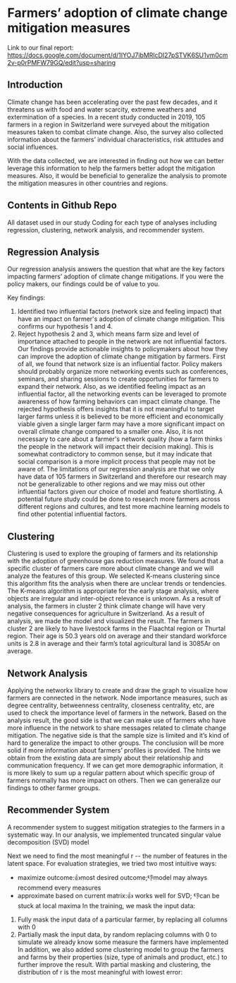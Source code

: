 # Farmers’ adoption of climate change mitigation measures
Link to our final report: https://docs.google.com/document/d/1IYOJ7ibMRlcDI27pSTVK6SU1vm0cm2v-p0rPMFW79GQ/edit?usp=sharing

## Introduction
Climate change has been accelerating over the past few decades, and it threatens us with food and water scarcity, extreme weathers and extermination of a species. In a recent study conducted in 2019, 105 farmers in a region in Switzerland were surveyed about the mitigation measures taken to combat climate change. Also, the survey also collected information about the farmers’ individual characteristics, risk attitudes and social influences.

With the data collected, we are interested in finding out how we can better leverage this information to help the farmers better adopt the mitigation measures. Also, it would be beneficial to generalize the analysis to promote the mitigation measures in other countries and regions.

## Contents in Github Repo
All dataset used in our study
Coding for each type of analyses including regression, clustering, network analysis, and recommender system. 

## Regression Analysis
Our regression analysis answers the question that what are the key factors impacting farmers’ adoption of climate change mitigations. 
If you were the policy makers, our findings could be of value to you. 



Key findings:
1.	Identified two influential factors (network size and feeling impact) that have an impact on farmer's adoption of climate change mitigation. This confirms our hypothesis 1 and 4.
2.	Reject hypothesis 2 and 3, which means farm size and level of importance attached to people in the network are not influential factors.
Our findings provide actionable insights to policymakers about how they can improve the adoption of climate change mitigation by farmers. 
First of all, we found that network size is an influential factor. Policy makers should probably organize more networking events such as conferences, seminars, and sharing sessions to create opportunities for farmers to expand their network. Also, as we identified feeling impact as an influential factor, all the networking events can be leveraged to promote awareness of how farming behaviors can impact climate change. The rejected hypothesis offers insights that it is not meaningful to target larger farms unless it is believed to be more efficient and economically viable given a single larger farm may have a more significant impact on overall climate change compared to a smaller one. Also, it is not necessary to care about a farmer's network quality (how a farm thinks the people in the network will impact their decision making). This is somewhat contradictory to common sense, but it may indicate that social comparison is a more implicit process that people may not be aware of. 
The limitations of our regression analysis are that we only have data of 105 farmers in Switzerland and therefore our research may not be generalizable to other regions and we may miss out other influential factors given our choice of model and feature shortlisting. A potential future study could be done to research more farmers across different regions and cultures, and test more machine learning models to find other potential influential factors.

## Clustering
Clustering is used to explore the grouping of farmers and its relationship with the adoption of greenhouse gas reduction measures. We found that a specific cluster of farmers care more about climate change and we will analyze the features of this group. We selected K-means clustering since this algorithm fits the analysis when there are unclear trends or tendencies.  The K-means algorithm is appropriate for the early stage analysis, where objects are irregular and inter-object relevance is unknown. As a result of analysis, the farmers in cluster 2 think climate change will have very negative consequences for agriculture in Switzerland. As a result of analysis, we made the model and visualized the result. The farmers in cluster 2 are likely to have livestock farms in the Flaachtal region or Thurtal region. Their age is 50.3 years old on average and their standard workforce units is 2.8 in average and their farm’s total agricultural land is 3085Ar on average. 

 

## Network Analysis
Applying the networkx library to create and draw the graph to visualize how farmers are connected in the network. Node importance measures, such as degree centrality, betweenness centrality, closeness centrality, etc, are used to check the importance level of farmers in the network. Based on the analysis result, the good side is that we can make use of farmers who have more influence in the network to share messages related to climate change mitigation. The negative side is that the sample size is limited and it’s kind of hard to generalize the impact to other groups. The conclusion will be more solid if more information about farmers’ profiles is provided. The hints we obtain from the existing data are simply about their relationship and communication frequency. If we can get more demographic information, it is more likely to sum up a regular pattern about which specific group of farmers normally has more impact on others. Then we can generalize our findings to other farmer groups.
 
 

## Recommender System
A recommender system to suggest mitigation strategies to the farmers in a systematic way. In our analysis, we implemented truncated singular value decomposition (SVD) model
 
Next we need to find the most meaningful r -- the number of features in the latent space. 
For evaluation strategies, we tried two most intuitive ways:
- maximize outcome:👍most desired outcome;👎model may always recommend every measures
- approximate based on current matrix:👍 works well for SVD; 👎can be stuck at local maxima
In the training, we mask the input data:
1. Fully mask the input data of a particular farmer, by replacing all columns with 0
2. Partially mask the input data, by random replacing columns with 0 to simulate we already know some measure the farmers have implemented
In addition, we also added some clustering model to group the farmers and farms by their properties (size, type of animals and product, etc.) to further improve the result. With partial masking and clustering, the distribution of r is the most meaningful with lowest error:
 
